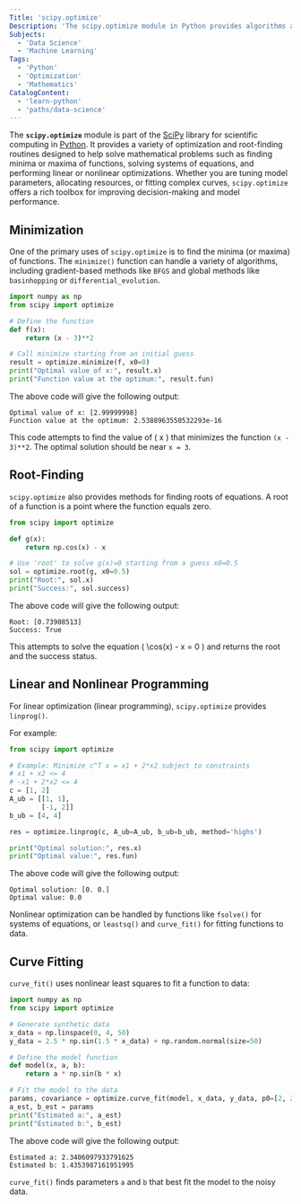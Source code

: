```yaml
---
Title: 'scipy.optimize'
Description: 'The scipy.optimize module in Python provides algorithms and functions for optimization and root-finding problems, enabling efficient solutions to tasks such as curve fitting, parameter estimation, and resource allocation.'
Subjects:
  - 'Data Science'
  - 'Machine Learning'
Tags:
  - 'Python'
  - 'Optimization'
  - 'Mathematics'
CatalogContent:
  - 'learn-python'
  - 'paths/data-science'
---
```


The **`scipy.optimize`** module is part of the [SciPy](https://www.codecademy.com/resources/docs/scipy) library for scientific computing in [Python](https://www.codecademy.com/resources/docs/docs/python). It provides a variety of optimization and root-finding routines designed to help solve mathematical problems such as finding minima or maxima of functions, solving systems of equations, and performing linear or nonlinear optimizations. Whether you are tuning model parameters, allocating resources, or fitting complex curves, `scipy.optimize` offers a rich toolbox for improving decision-making and model performance.

## Minimization

One of the primary uses of `scipy.optimize` is to find the minima (or maxima) of functions. The `minimize()` function can handle a variety of algorithms, including gradient-based methods like `BFGS` and global methods like `basinhopping` or `differential_evolution`.

```python
import numpy as np
from scipy import optimize

# Define the function
def f(x):
    return (x - 3)**2

# Call minimize starting from an initial guess
result = optimize.minimize(f, x0=0)
print("Optimal value of x:", result.x)
print("Function value at the optimum:", result.fun)
```

The above code will give the following output:

```shell
Optimal value of x: [2.99999998]
Function value at the optimum: 2.5388963550532293e-16
```

This code attempts to find the value of \( x \) that minimizes the function `(x - 3)**2`. The optimal solution should be near `x = 3`.

## Root-Finding

`scipy.optimize` also provides methods for finding roots of equations. A root of a function is a point where the function equals zero.

```python
from scipy import optimize

def g(x):
    return np.cos(x) - x

# Use 'root' to solve g(x)=0 starting from a guess x0=0.5
sol = optimize.root(g, x0=0.5)
print("Root:", sol.x)
print("Success:", sol.success)
```

The above code will give the following output:

```shell
Root: [0.73908513]
Success: True
```

This attempts to solve the equation \( \cos(x) - x = 0 \) and returns the root and the success status.

## Linear and Nonlinear Programming

For linear optimization (linear programming), `scipy.optimize` provides `linprog()`.

For example:

```python
from scipy import optimize

# Example: Minimize c^T x = x1 + 2*x2 subject to constraints
# x1 + x2 <= 4
# -x1 + 2*x2 <= 4
c = [1, 2]
A_ub = [[1, 1],
        [-1, 2]]
b_ub = [4, 4]

res = optimize.linprog(c, A_ub=A_ub, b_ub=b_ub, method='highs')

print("Optimal solution:", res.x)
print("Optimal value:", res.fun)
```

The above code will give the following output:

```shell
Optimal solution: [0. 0.]
Optimal value: 0.0
```

Nonlinear optimization can be handled by functions like `fsolve()` for systems of equations, or `leastsq()` and `curve_fit()` for fitting functions to data.

## Curve Fitting

`curve_fit()` uses nonlinear least squares to fit a function to data:

```python
import numpy as np
from scipy import optimize

# Generate synthetic data
x_data = np.linspace(0, 4, 50)
y_data = 2.5 * np.sin(1.5 * x_data) + np.random.normal(size=50)

# Define the model function
def model(x, a, b):
    return a * np.sin(b * x)

# Fit the model to the data
params, covariance = optimize.curve_fit(model, x_data, y_data, p0=[2, 2])
a_est, b_est = params
print("Estimated a:", a_est)
print("Estimated b:", b_est)
```

The above code will give the following output:

```shell
Estimated a: 2.3406097933791625
Estimated b: 1.4353987161951995
```

`curve_fit()` finds parameters `a` and `b` that best fit the model to the noisy data.
